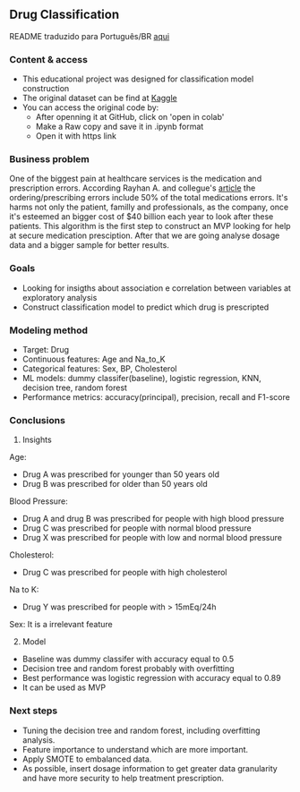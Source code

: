 ## Drug Classification 

README traduzido para Português/BR [aqui](https://github.com/leticiaplang/drug_classification/blob/main/README_ptBR.md)

### Content & access
* This educational project was designed for classification model construction
* The original dataset can be find at [Kaggle](https://www.kaggle.com/prathamtripathi/drug-classification)
* You can access the original code by:
    - After openning it at GitHub, click on 'open in colab'
    - Make a Raw copy and save it in .ipynb format
    - Open it with https link

### Business problem
One of the biggest pain at healthcare services is the medication and prescription errors. According Rayhan A. and collegue's [article](https://www.ncbi.nlm.nih.gov/books/NBK519065/) the ordering/prescribing errors include 50% of the total medications errors. It's harms not only the patient, familly and professionals, as the company, once it's esteemed an bigger cost of $40 billion each year to look after these patients.
This algorithm is the first step to construct an MVP looking for help at secure medication presciption. After that we are going analyse dosage data and a bigger sample for better results.

### Goals
* Looking for insigths about association e correlation between variables at exploratory analysis
* Construct classification model to predict which drug is prescripted

### Modeling method
* Target: Drug
* Continuous features: Age and Na_to_K
* Categorical features: Sex, BP, Cholesterol
* ML models: dummy classifer(baseline), logistic regression, KNN, decision tree, random forest
* Performance metrics: accuracy(principal), precision, recall and F1-score

### Conclusions
1. Insights

Age:
* Drug A was prescribed for younger than 50 years old
* Drug B was prescribed for older than 50 years old

Blood Pressure:
* Drug A and drug B was prescribed for people with high blood pressure
* Drug C was prescribed for people with normal blood pressure
* Drug X was prescribed for people with low and normal blood pressure

Cholesterol:
* Drug C was prescribed for people with high cholesterol

Na to K:
* Drug Y was prescribed for people with > 15mEq/24h

Sex: It is a irrelevant feature

2. Model
* Baseline was dummy classifer with accuracy equal to 0.5
* Decision tree and random forest probably with overfitting
* Best performance was logistic regression with accuracy equal to 0.89
* It can be used as MVP


### Next steps
* Tuning the decision tree and random forest, including overfitting analysis.
* Feature importance to understand which are more important.
* Apply SMOTE to embalanced data.
* As possible, insert dosage information to get greater data granularity and have more security to help treatment prescription.
